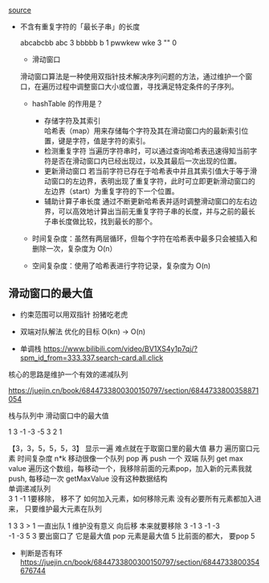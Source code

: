 [source](https://juejin.cn/post/7311194549355085861)

- 不含有重复字符的「最长子串」的长度    

    abcabcbb   abc   3
    bbbbb      b     1
    pwwkew     wke   3 
    ""         0 

    - 滑动窗口 

    滑动窗口算法是一种使用双指针技术解决序列问题的方法，通过维护一个窗口，在遍历过程中调整窗口大小或位置，寻找满足特定条件的子序列。

    - hashTable 的作用是？
        - 存储字符及其索引   
        哈希表（map）用来存储每个字符及其在滑动窗口内的最新索引位置，键是字符，值是字符的索引。
        - 检测重复字符
            当遍历字符串时，可以通过查询哈希表迅速得知当前字符是否在滑动窗口内已经出现过，以及其最后一次出现的位置。
        - 更新滑动窗口
            若当前字符已存在于哈希表中并且其索引值大于等于滑动窗口的左边界，表明出现了重复字符，此时可立即更新滑动窗口的左边界（start）为重复字符的下一个位置。
        - 辅助计算子串长度
            通过不断更新哈希表并适时调整滑动窗口的左右边界，可以高效地计算出当前无重复字符子串的长度，并与之前的最长子串长度做比较，找到最长的那个。

    - 时间复杂度：虽然有两层循环，但每个字符在哈希表中最多只会被插入和删除一次，复杂度为 O(n）
    - 空间复杂度：使用了哈希表进行字符记录，复杂度为 O(n)

## 滑动窗口的最大值 


- 约束范围可以用双指针  扮猪吃老虎
- 双端对队解法
优化的目标   O(kn) -> O(n)

- 单调栈
    https://www.bilibili.com/video/BV1XS4y1p7qj/?spm_id_from=333.337.search-card.all.click

核心的思路是维护一个有效的递减队列   

https://juejin.cn/book/6844733800300150797/section/6844733800358871054

栈与队列中  滑动窗口中的最大值 

1 3 -1 -3  -5 3  2  1

【3，3，5，5，5，3】 显示一遍
难点就在于取窗口里的最大值 
暴力  遍历窗口元素 时间复杂度  n*k
移动很像一个队列   pop  再  push 一个  双端 队列
get max value 
遍历这个数组，每移动一个，我移除前面的元素pop，加入新的元素我就push, 每移动一次 getMaxValue
没有这种数据结构   
单调递减队列  
3  1  -1     1要移除， 移不了
如何加入元素，如何移除元素
没有必要所有元素都加入进来， 只要维护最大元素在队列 

1  3       3 >  1   一直出队    1 维护没有意义  向后移  本来就要移除
3 -1 
3 -1  -3  
-1  -3  5   3  要出窗口了 它是最大值 pop  元素是最大值   5 比前面的都大， 要pop 
5 


-  判断是否有环
https://juejin.cn/book/6844733800300150797/section/6844733800354676744

